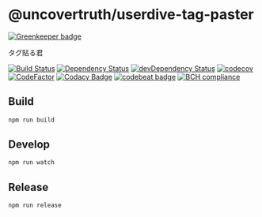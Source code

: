 # @uncovertruth/userdive-tag-paster

[![Greenkeeper badge](https://badges.greenkeeper.io/uncovertruth/userdive-tag-paster.svg)](https://greenkeeper.io/)

タグ貼る君

[![Build Status][travis-image]][travis-url] [![Dependency Status][david-dm-image]][david-dm-url] [![devDependency Status][dev-david-dm-image]][dev-david-dm-url]
[![codecov](https://codecov.io/gh/uncovertruth/userdive-tag-paster/branch/master/graph/badge.svg)](https://codecov.io/gh/uncovertruth/userdive-tag-paster)
[![CodeFactor](https://www.codefactor.io/repository/github/uncovertruth/userdive-tag-paster/badge)](https://www.codefactor.io/repository/github/uncovertruth/userdive-tag-paster)
[![Codacy Badge](https://api.codacy.com/project/badge/Grade/b43aea6192ae4909992dfec69398011d)](https://www.codacy.com/app/USERDIVE/userdive-tag-paster?utm_source=github.com&amp;utm_medium=referral&amp;utm_content=uncovertruth/userdive-tag-paster&amp;utm_campaign=Badge_Grade)
[![codebeat badge](https://codebeat.co/badges/619690bd-4961-490e-8788-49446a3dc905)](https://codebeat.co/projects/github-com-uncovertruth-userdive-tag-paster-master)
[![BCH compliance](https://bettercodehub.com/edge/badge/uncovertruth/userdive-tag-paster?branch=master)](https://bettercodehub.com/)

## Build

```sh
npm run build
```

## Develop

```sh
npm run watch
```

## Release

```sh
npm run release
```

[travis-image]: https://travis-ci.org/uncovertruth/userdive-tag-paster.svg?branch=master
[travis-url]: https://travis-ci.org/uncovertruth/userdive-tag-paster
[david-dm-image]: https://david-dm.org/uncovertruth/userdive-tag-paster.svg
[david-dm-url]: https://david-dm.org/uncovertruth/userdive-tag-paster
[dev-david-dm-image]: https://david-dm.org/uncovertruth/userdive-tag-paster/dev-status.svg
[dev-david-dm-url]: https://david-dm.org/uncovertruth/userdive-tag-paster?type=dev

